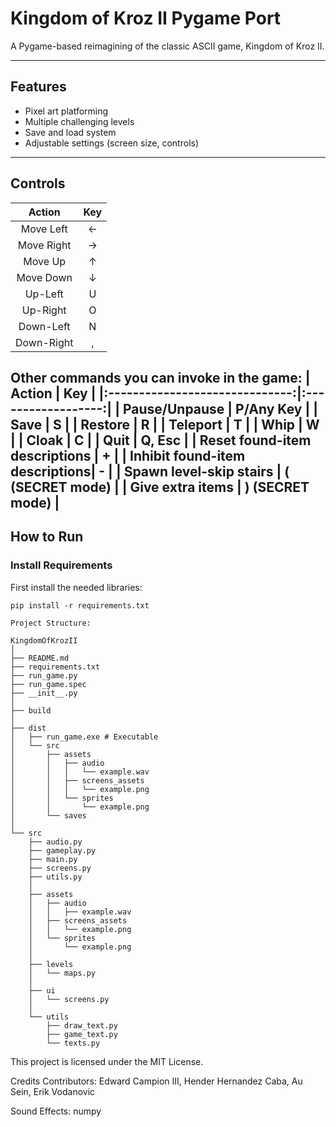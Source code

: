 # Kingdom of Kroz II Pygame Port

A Pygame-based reimagining of the classic ASCII game, Kingdom of Kroz II.

---

## Features
- Pixel art platforming
- Multiple challenging levels
- Save and load system
- Adjustable settings (screen size, controls)

---

## Controls
|   Action   |    Key    |
|:----------:|:---------:|
| Move Left  | ← |,| J |
| Move Right | → |,| L |
| Move Up    | ↑ |,| I |
| Move Down  | ↓ |,| M |
| Up-Left    | U |*↖*
| Up-Right   | O |*↗*
| Down-Left  | N |*↙*
| Down-Right | , |*↘*

Other commands you can invoke in the game:
|            Action              |         Key        |
|:------------------------------:|:------------------:|
| Pause/Unpause                  | P/Any Key          |
| Save                           | S                  |
| Restore                        | R                  |
| Teleport                       | T                  |
| Whip                           | W                  |
| Cloak                          | C                  |
| Quit                           | Q, Esc             |
| Reset found-item descriptions  | +                  |
| Inhibit found-item descriptions| -                  |
| Spawn level-skip stairs        | ( (SECRET mode)    |
| Give extra items               | ) (SECRET mode)    |
---

## How to Run

### Install Requirements
First install the needed libraries:
```bash, cmd, powershell
pip install -r requirements.txt
```
```
Project Structure:

KingdomOfKrozII
│
├── README.md
├── requirements.txt
├── run_game.py
├── run_game.spec
├── __init__.py
│
├── build
│
├── dist
│   ├── run_game.exe # Executable
│   └── src
│       ├── assets
│       │   ├── audio
│       │   │   └── example.wav
│       │   ├── screens_assets
│       │   │   └── example.png
│       │   └── sprites
│       │       └── example.png
│       └── saves
│
└── src
    ├── audio.py
    ├── gameplay.py
    ├── main.py
    ├── screens.py
    ├── utils.py
    │
    ├── assets
    │   ├── audio
    │   │   ├── example.wav
    │   ├── screens_assets
    │   │   └── example.png
    │   └── sprites
    │       └── example.png
    │
    ├── levels
    │   └── maps.py
    │
    ├── ui
    │   └── screens.py
    │
    └── utils
        ├── draw_text.py
        ├── game_text.py
        └── texts.py
```

This project is licensed under the MIT License.

Credits
Contributors: Edward Campion III, Hender Hernandez Caba, Au Sein, Erik Vodanovic

Sound Effects: numpy
